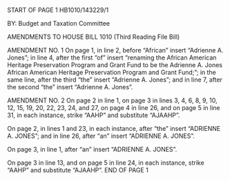 START OF PAGE 1
HB1010/143229/1

BY: Budget and Taxation Committee

AMENDMENTS TO HOUSE BILL 1010
(Third Reading File Bill)

AMENDMENT NO. 1
On page 1, in line 2, before “African” insert “Adrienne A. Jones”; in line 4, after
the first “of” insert “renaming the African American Heritage Preservation Program and
Grant Fund to be the Adrienne A. Jones African American Heritage Preservation
Program and Grant Fund;”; in the same line, after the third “the” insert “Adrienne A.
Jones”; and in line 7, after the second “the” insert “Adrienne A. Jones”.

AMENDMENT NO. 2
On page 2 in line 1, on page 3 in lines 3, 4, 6, 8, 9, 10, 12, 15, 19, 20, 22, 23, 24,
and 27, on page 4 in line 26, and on page 5 in line 31, in each instance, strike “AAHP”
and substitute “AJAAHP”.

On page 2, in lines 1 and 23, in each instance, after “the” insert “ADRIENNE A.
JONES”; and in line 26, after “an” insert “ADRIENNE A. JONES”.

On page 3, in line 1, after “an” insert “ADRIENNE A. JONES”.

On page 3 in line 13, and on page 5 in line 24, in each instance, strike “AAHP”
and substitute “AJAAHP”.
END OF PAGE 1